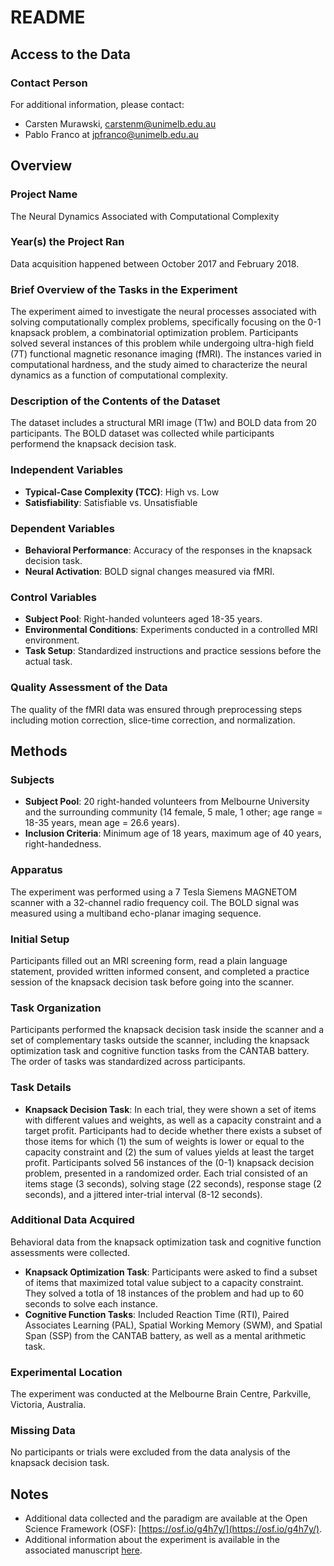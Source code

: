 # README

## Access to the Data

### Contact Person
For additional information, please contact:
- Carsten Murawski, carstenm@unimelb.edu.au
- Pablo Franco at jpfranco@unimelb.edu.au

## Overview

### Project Name
The Neural Dynamics Associated with Computational Complexity

### Year(s) the Project Ran
Data acquisition happened between October 2017 and February 2018. 

### Brief Overview of the Tasks in the Experiment
The experiment aimed to investigate the neural processes associated with solving computationally complex problems, specifically focusing on the 0-1 knapsack problem, a combinatorial optimization problem. Participants solved several instances of this problem while undergoing ultra-high field (7T) functional magnetic resonance imaging (fMRI). The instances varied in computational hardness, and the study aimed to characterize the neural dynamics as a function of computational complexity.

### Description of the Contents of the Dataset
The dataset includes a structural MRI image (T1w) and BOLD data from 20 participants. The BOLD dataset was collected while participants performend the knapsack decision task.

### Independent Variables
- **Typical-Case Complexity (TCC)**: High vs. Low
- **Satisfiability**: Satisfiable vs. Unsatisfiable

### Dependent Variables
- **Behavioral Performance**: Accuracy of the responses in the knapsack decision task.
- **Neural Activation**: BOLD signal changes measured via fMRI.

### Control Variables
- **Subject Pool**: Right-handed volunteers aged 18-35 years.
- **Environmental Conditions**: Experiments conducted in a controlled MRI environment.
- **Task Setup**: Standardized instructions and practice sessions before the actual task.

### Quality Assessment of the Data
The quality of the fMRI data was ensured through preprocessing steps including motion correction, slice-time correction, and normalization.

## Methods

### Subjects
- **Subject Pool**: 20 right-handed volunteers from Melbourne University and the surrounding community (14 female, 5 male, 1 other; age range = 18-35 years, mean age = 26.6 years).
- **Inclusion Criteria**: Minimum age of 18 years, maximum age of 40 years, right-handedness.

### Apparatus
The experiment was performed using a 7 Tesla Siemens MAGNETOM scanner with a 32-channel radio frequency coil. The BOLD signal was measured using a multiband echo-planar imaging sequence.

### Initial Setup
Participants filled out an MRI screening form, read a plain language statement, provided written informed consent, and completed a practice session of the knapsack decision task before going into the scanner.

### Task Organization
Participants performed the knapsack decision task inside the scanner and a set of complementary tasks outside the scanner, including the knapsack optimization task and cognitive function tasks from the CANTAB battery. The order of tasks was standardized across participants.

### Task Details
- **Knapsack Decision Task**: In each trial, they were shown a set of items with different values and weights, as well as a capacity constraint and a target profit. Participants had to decide whether there exists a subset of those items for which (1) the sum of weights is lower or equal to the capacity constraint and (2) the sum of values yields at least the target profit. Participants solved 56 instances of the (0-1) knapsack decision problem, presented in a randomized order. Each trial consisted of an items stage (3 seconds), solving stage (22 seconds), response stage (2 seconds), and a jittered inter-trial interval (8-12 seconds).

### Additional Data Acquired
Behavioral data from the knapsack optimization task and cognitive function assessments were collected.
- **Knapsack Optimization Task**: Participants were asked to find a subset of items that maximized total value subject to a capacity constraint. They solved a totla of 18 instances of the problem and had up to 60 seconds to solve each instance. 
- **Cognitive Function Tasks**: Included Reaction Time (RTI), Paired Associates Learning (PAL), Spatial Working Memory (SWM), and Spatial Span (SSP) from the CANTAB battery, as well as a mental arithmetic task.

### Experimental Location
The experiment was conducted at the Melbourne Brain Centre, Parkville, Victoria, Australia.

### Missing Data
No participants or trials were excluded from the data analysis of the knapsack decision task. 

## Notes
- Additional data collected and the paradigm are available at the Open Science Framework (OSF): [https://osf.io/g4h7y/](https://osf.io/g4h7y/).
- Additional information about the experiment is available in the associated manuscript [here](https://www.biorxiv.org/content/10.1101/2022.01.05.475102v1).
